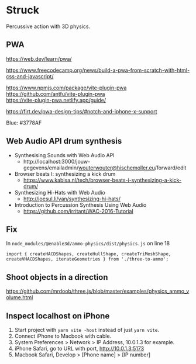 # Struck

Percussive action with 3D physics.

## PWA

https://web.dev/learn/pwa/

https://www.freecodecamp.org/news/build-a-pwa-from-scratch-with-html-css-and-javascript/

https://www.npmjs.com/package/vite-plugin-pwa<br>
https://github.com/antfu/vite-plugin-pwa<br>
https://vite-plugin-pwa.netlify.app/guide/<br>

https://firt.dev/pwa-design-tips/#notch-and-iphone-x-support

Blue: #3778AF

## Web Audio API drum synthesis

* Synthesising Sounds with Web Audio API
  * http://localhost:3000/jouw-gegevens/emailadmin/wouterwouter@hischemoller.eu/forward/edit
* Browser beats I: synthesizing a kick drum
  * https://www.kabisa.nl/tech/browser-beats-i-synthesizing-a-kick-drum/
* Synthesizing Hi-Hats with Web Audio
  * http://joesul.li/van/synthesizing-hi-hats/
* Introduction to Percussion Synthesis Using Web Audio
  * https://github.com/irritant/WAC-2016-Tutorial

## Fix

In `node_modules/@enable3d/ammo-physics/dist/physics.js` on line 18

```
import { createHACDShapes, createHullShape, createTriMeshShape, createVHACDShapes, iterateGeometries } from './three-to-ammo';
```

## Shoot objects in a direction

https://github.com/mrdoob/three.js/blob/master/examples/physics_ammo_volume.html

## Inspect localhost on iPhone

1. Start project with `yarn vite -host` instead of just `yarn vite`.
2. Connect iPhone to Macbook with cable.
3. System Preferences > Network > IP Address, 10.0.1.3 for example.
4. iPhone Safari, go to URL with port, http://10.0.1.3:5173
5. Macbook Safari, Develop > [Phone name] > [IP number]
